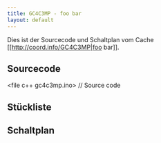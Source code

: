 ```yaml
---
title: GC4C3MP - foo bar
layout: default
---
```

Dies ist der Sourcecode und Schaltplan vom Cache [[http://coord.info/GC4C3MP|foo bar]].

## Sourcecode
<file c++ gc4c3mp.ino>
// Source code
</file>

## Stückliste

## Schaltplan